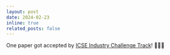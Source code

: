 ```yaml
---
layout: post
date: 2024-02-23
inline: true
related_posts: false
---
```


One paper got accepted by [ICSE Industry Challenge Track](https://conf.researchr.org/details/icse-2024/icse-2024-industry-challenge-track/)! :tada::tada::tada:
